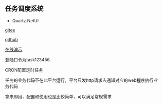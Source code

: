 ## 任务调度系统

* Quartz.NetUI

[gitee](https://gitee.com/x_discoverer/Quartz.NetUI)

[github](https://github.com/cq-panda/Quartz.NetUI)

[在线演示](http://task.volcore.xyz/)

登陆口令为task123456

CRON配置定时任务

任务的业务代码不在此平台运行，平台只发http请求去通知对应的web程序执行业务代码

拿来即用，配置和使用也是比较简单，可以满足常规需求
